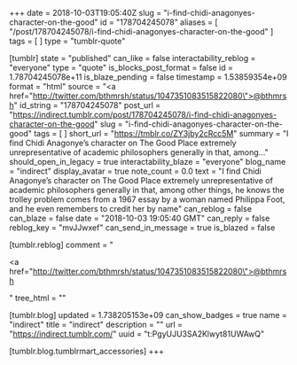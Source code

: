 +++
date = 2018-10-03T19:05:40Z
slug = "i-find-chidi-anagonyes-character-on-the-good"
id = "178704245078"
aliases = [ "/post/178704245078/i-find-chidi-anagonyes-character-on-the-good" ]
tags = [ ]
type = "tumblr-quote"

[tumblr]
state = "published"
can_like = false
interactability_reblog = "everyone"
type = "quote"
is_blocks_post_format = false
id = 1.78704245078e+11
is_blaze_pending = false
timestamp = 1.53859354e+09
format = "html"
source = "<a href=\"http://twitter.com/bthmrsh/status/1047351083515822080\">@bthmrsh</a>"
id_string = "178704245078"
post_url = "https://indirect.tumblr.com/post/178704245078/i-find-chidi-anagonyes-character-on-the-good"
slug = "i-find-chidi-anagonyes-character-on-the-good"
tags = [ ]
short_url = "https://tmblr.co/ZY3jby2cRcc5M"
summary = "I find Chidi Anagonye’s character on The Good Place extremely unrepresentative of academic philosophers generally in that, among..."
should_open_in_legacy = true
interactability_blaze = "everyone"
blog_name = "indirect"
display_avatar = true
note_count = 0.0
text = "I find Chidi Anagonye&rsquo;s character on The Good Place extremely unrepresentative of academic philosophers generally in that, among other things, he knows the trolley problem comes from a 1967 essay by a woman named Philippa Foot, and he even remembers to credit her by name"
can_reblog = false
can_blaze = false
date = "2018-10-03 19:05:40 GMT"
can_reply = false
reblog_key = "mvJJwxef"
can_send_in_message = true
is_blazed = false

[tumblr.reblog]
comment = "<p><a href=\"http://twitter.com/bthmrsh/status/1047351083515822080\">@bthmrsh</a></p>"
tree_html = ""

[tumblr.blog]
updated = 1.738205153e+09
can_show_badges = true
name = "indirect"
title = "indirect"
description = ""
url = "https://indirect.tumblr.com/"
uuid = "t:PgyUJU3SA2Klwyt81UWAwQ"

[tumblr.blog.tumblrmart_accessories]
+++
